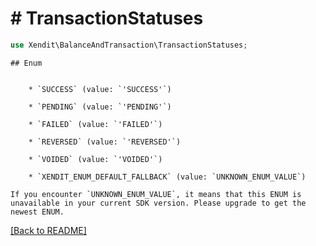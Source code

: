 # # TransactionStatuses


```php
use Xendit\BalanceAndTransaction\TransactionStatuses;
```

    ## Enum

    
        * `SUCCESS` (value: `'SUCCESS'`)
    
        * `PENDING` (value: `'PENDING'`)
    
        * `FAILED` (value: `'FAILED'`)
    
        * `REVERSED` (value: `'REVERSED'`)
    
        * `VOIDED` (value: `'VOIDED'`)
    
        * `XENDIT_ENUM_DEFAULT_FALLBACK` (value: `UNKNOWN_ENUM_VALUE`)

    If you encounter `UNKNOWN_ENUM_VALUE`, it means that this ENUM is unavailable in your current SDK version. Please upgrade to get the newest ENUM.

[[Back to README]](../../README.md)
